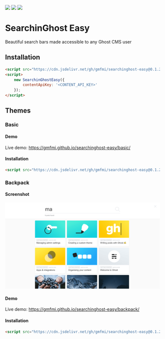 [![](https://flat.badgen.net/github/release/gmfmi/searchinghost-easy)](https://github.com/gmfmi/searchinghost-easy/releases)
[![](https://data.jsdelivr.com/v1/package/gh/gmfmi/searchinghost-easy/badge)](https://www.jsdelivr.com/package/gh/gmfmi/searchinghost-easy)
[![](https://flat.badgen.net/github/license/gmfmi/searchinghost-easy)](https://github.com/gmfmi/searchinghost-easy/blob/master/LICENSE)


# SearchinGhost Easy

Beautiful search bars made accessible to any Ghost CMS user

## Installation

```html
<script src="https://cdn.jsdelivr.net/gh/gmfmi/searchinghost-easy@0.1.2/dist/searchinghost-easy-basic.js"></script>
<script>
    new SearchinGhostEasy({
        contentApiKey: '<CONTENT_API_KEY>'
    });
</script>
```

## Themes


### Basic

#### Demo

Live demo: https://gmfmi.github.io/searchinghost-easy/basic/


#### Installation

```html
<script src="https://cdn.jsdelivr.net/gh/gmfmi/searchinghost-easy@0.1.2/dist/searchinghost-easy-basic.js"></script>
```


### Backpack

#### Screenshot

![screenshot](screenshots/backpack.png)

#### Demo

Live demo: https://gmfmi.github.io/searchinghost-easy/backpack/


#### Installation

```html
<script src="https://cdn.jsdelivr.net/gh/gmfmi/searchinghost-easy@0.1.2/dist/searchinghost-easy-backpack.js"></script>
```
